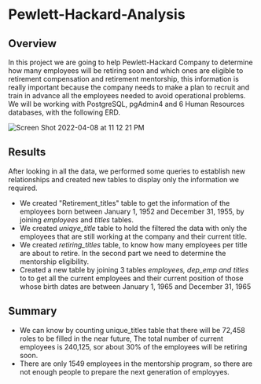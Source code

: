 # Pewlett-Hackard-Analysis

## Overview
In this project we are going to help Pewlett-Hackard Company to determine how many employees will be retiring soon and which ones are eligible to retirement compensation and retirement mentorship, this information is really important because the company needs to make a plan to recruit and train in advance all the employees needed to avoid operational problems. We will be working with PostgreSQL, pgAdmin4 and 6 Human Resources databases, with the following ERD.

![Screen Shot 2022-04-08 at 11 12 21 PM](https://user-images.githubusercontent.com/43548929/162559156-fb048b27-47ed-42cc-9ce3-ce0bdad2e098.png)

## Results
After looking in all the data, we performed some queries to establish new relationships and created new tables to display only the information we required.
* We created "Retirement_titles" table to get the information of the  employees born between January 1, 1952 and December 31, 1955, by joining *employees* and *titles* tables.
* We created *uniqye_title* table to hold the filtered the data with only the employees that are still working at the company and their current title.
* We created *retiring_titles* table, to know how many employees per title are about to retire.
In the second part we need to determine the mentorship eligibility.
* Created a new table by joining 3 tables *employees, dep_emp and titles* to to get all the current employees and their current position of those whose birth dates are between January 1, 1965 and December 31, 1965

## Summary
* We can know by counting unique_titles table that there will be 72,458 roles to be filled in the near future,  The total number of current employees is 240,125, sor about 30% of the employees will be retiring soon.
* There are only 1549 employees in the mentorship program, so there are not enough people to prepare the next generation of employyes.
